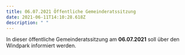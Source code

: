 ```yaml
---
title: 06.07.2021 Öffentliche Gemeinderatssitzung
date: 2021-06-11T14:10:28.618Z
description: " "
---
```

In dieser öffentliche Gemeinderatssitzung am **06.07.2021** soll über den Windpark informiert werden.